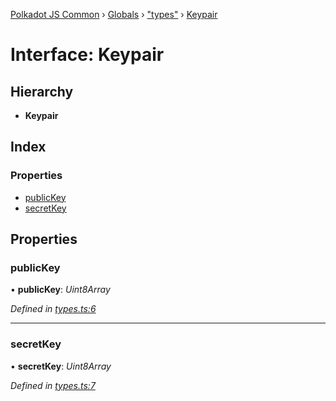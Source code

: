 [Polkadot JS Common](../README.md) › [Globals](../globals.md) › ["types"](../modules/_types_.md) › [Keypair](_types_.keypair.md)

# Interface: Keypair

## Hierarchy

* **Keypair**

## Index

### Properties

* [publicKey](_types_.keypair.md#publickey)
* [secretKey](_types_.keypair.md#secretkey)

## Properties

###  publicKey

• **publicKey**: *Uint8Array*

*Defined in [types.ts:6](https://github.com/polkadot-js/common/blob/4ce452b4/packages/util-crypto/src/types.ts#L6)*

___

###  secretKey

• **secretKey**: *Uint8Array*

*Defined in [types.ts:7](https://github.com/polkadot-js/common/blob/4ce452b4/packages/util-crypto/src/types.ts#L7)*

